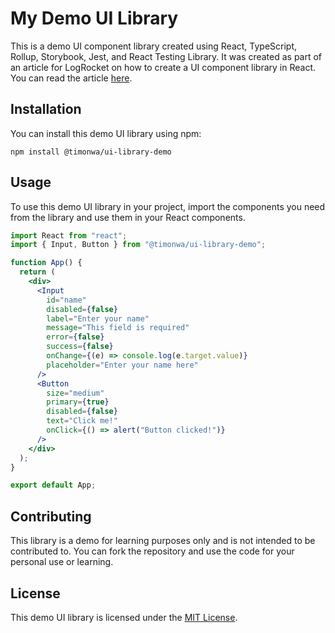 # My Demo UI Library

This is a demo UI component library created using React, TypeScript, Rollup, Storybook, Jest, and React Testing Library. It was created as part of an article for LogRocket on how to create a UI component library in React. You can read the article [here](https://blog.logrocket.com/build-component-library-react-typescript/).

## Installation

You can install this demo UI library using npm:

```
npm install @timonwa/ui-library-demo
```

## Usage

To use this demo UI library in your project, import the components you need from the library and use them in your React components.

```jsx
import React from "react";
import { Input, Button } from "@timonwa/ui-library-demo";

function App() {
  return (
    <div>
      <Input
        id="name"
        disabled={false}
        label="Enter your name"
        message="This field is required"
        error={false}
        success={false}
        onChange={(e) => console.log(e.target.value)}
        placeholder="Enter your name here"
      />
      <Button
        size="medium"
        primary={true}
        disabled={false}
        text="Click me!"
        onClick={() => alert("Button clicked!")}
      />
    </div>
  );
}

export default App;
```

## Contributing

This library is a demo for learning purposes only and is not intended to be contributed to. You can fork the repository and use the code for your personal use or learning.

## License

This demo UI library is licensed under the [MIT License](https://github.com/Timonwa/demo-ui-library/blob/main/license).
